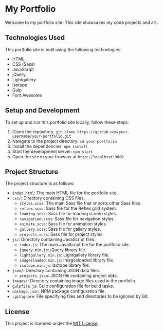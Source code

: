 # My Portfolio

Welcome to my portfolio site! This site showcases my code projects and art.

## Technologies Used

This portfolio site is built using the following technologies:

- HTML
- CSS (Sass)
- JavaScript
- jQuery
- Lightgallery
- Isotope
- Gulp
- Font Awesome

## Setup and Development

To set up and run this portfolio site locally, follow these steps:

1. Clone the repository: `git clone https://github.com/your-username/your-portfolio.git`
2. Navigate to the project directory: `cd your-portfolio`
3. Install the dependencies: `npm install`
4. Start the development server: `npm start`
5. Open the site in your browser at `http://localhost:3000`

## Project Structure

The project structure is as follows:

- `index.html`: The main HTML file for the portfolio site.
- `css/`: Directory containing CSS files.
  - `styles.scss`: The main Sass file that imports other Sass files.
  - `reflex.scss`: Sass file for the Reflex grid system.
  - `loading.scss`: Sass file for loading screen styles.
  - `navigation.scss`: Sass file for navigation styles.
  - `animate.scss`: Sass file for animation styles.
  - `gallery.scss`: Sass file for gallery styles.
  - `projects.scss`: Sass file for project styles.
- `js/`: Directory containing JavaScript files.
  - `index.js`: The main JavaScript file for the portfolio site.
  - `jquery.min.js`: jQuery library file.
  - `lightgallery.min.js`: Lightgallery library file.
  - `imagesloaded.min.js`: Imagesloaded library file.
  - `isotope.min.js`: Isotope library file.
- `json/`: Directory containing JSON data files.
  - `projects.json`: JSON file containing project data.
- `images/`: Directory containing image files used in the portfolio.
- `gulpfile.js`: Gulp configuration file for build tasks.
- `package.json`: NPM package configuration file.
- `.gitignore`: File specifying files and directories to be ignored by Git.

## License

This project is licensed under the [MIT License](link-to-license-file).